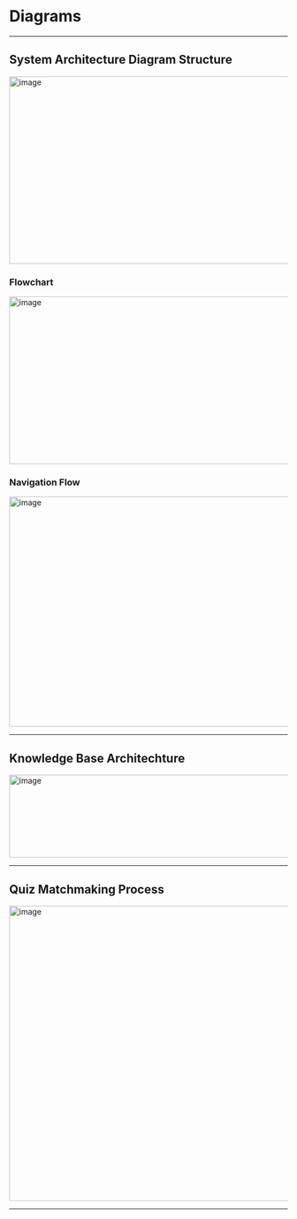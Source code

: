 # Diagrams

---

## System Architecture Diagram Structure

<img width="748" height="339" alt="image" src="https://github.com/user-attachments/assets/999c232a-8885-4860-8351-2057d5ec4f54" />

### Flowchart

<img width="1677" height="303" alt="image" src="https://github.com/user-attachments/assets/c10791db-0705-48ff-99a9-42abc0448275" />

### Navigation Flow

<img width="1406" height="416" alt="image" src="https://github.com/user-attachments/assets/4e136554-7b85-4422-99e5-d5bf373ec68c" />

---

## Knowledge Base Architechture

<img width="1399" height="150" alt="image" src="https://github.com/user-attachments/assets/733e1c58-17ce-46b9-92ed-e1363bed9943" />

---

## Quiz Matchmaking Process

<img width="4205" height="534" alt="image" src="https://github.com/user-attachments/assets/f2b06ad2-7848-4f4b-8989-392f4edad532" />

---
